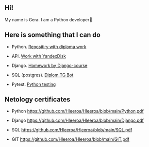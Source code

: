 ## Hi!

My name is Gera. I am a Python developer🐍

## Here is something that I can do

- Python. [Repositiry with diploma work](https://github.com/Dim1468/Team-project-VKinder)

- API. [Work with YandexDisk](https://github.com/Hleeroa/VK_app)
  
- Django. [Homework by Django-course](https://github.com/Hleeroa/Django_homework_projects?tab=readme-ov-file)
  
- SQL (postgres). [Diplom TG Bot](https://github.com/Hleeroa/flash_card_bot)

- Pytest. [Python testing](https://github.com/Hleeroa/tests)

## Netology certificates

- Python https://github.com/Hleeroa/Hleeroa/blob/main/Python.pdf
  
- Django https://github.com/Hleeroa/Hleeroa/blob/main/Django.pdf
  
- SQL https://github.com/Hleeroa/Hleeroa/blob/main/SQL.pdf
  
- GIT https://github.com/Hleeroa/Hleeroa/blob/main/GIT.pdf

<!--
**Hleeroa/Hleeroa** is a ✨ _special_ ✨ repository because its `README.md` (this file) appears on your GitHub profile.

Here are some ideas to get you started:

- 🔭 I’m currently working on ...
- 🌱 I’m currently learning ...
- 👯 I’m looking to collaborate on ...
- 🤔 I’m looking for help with ...
- 💬 Ask me about ...
- 📫 How to reach me: ...
- 😄 Pronouns: ...
- ⚡ Fun fact: ...
-->
